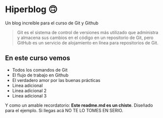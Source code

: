 # Hiperblog  🙃
Un blog increíble para el curso de Git y Github
> Git es el sistema de control de versiones más utilizado que administra y almacena sus cambios en el código en un repositorio de Git, pero GitHub es un servicio de alojamiento en línea para repositorios de Git.


## En este curso vemos
* Todos los comandos de Git
* El flujo de trabajo en Github
* El verdadero amor por las buenas prácticas
* Linea adicional
* Linea adicional 2
* Linea adicional 3

Y como un amable recordatorio: **Este readme.md es un chiste**.  Diseñado para el ejemplo. Si llegas acá NO TE LO TOMES EN SERIO.